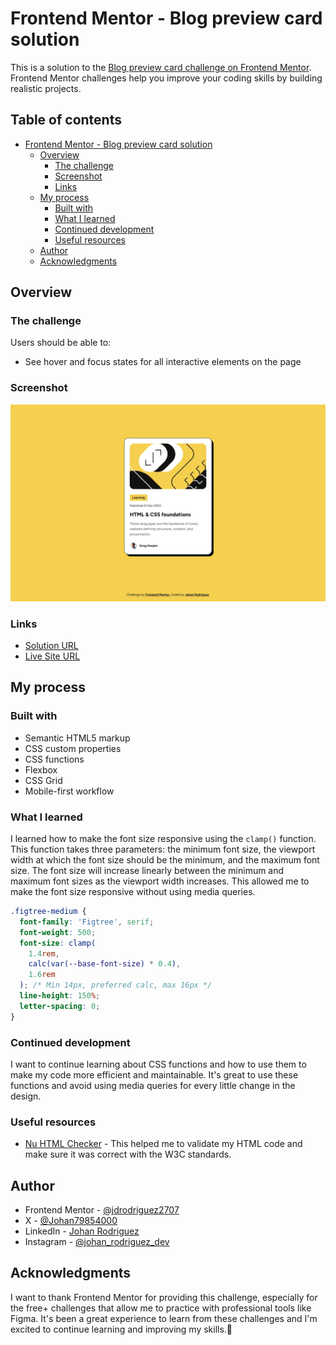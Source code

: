 # Frontend Mentor - Blog preview card solution

This is a solution to the [Blog preview card challenge on Frontend Mentor](https://www.frontendmentor.io/challenges/blog-preview-card-ckPaj01IcS). Frontend Mentor challenges help you improve your coding skills by building realistic projects.

## Table of contents

- [Frontend Mentor - Blog preview card solution](#frontend-mentor---blog-preview-card-solution)
  - [Overview](#overview)
    - [The challenge](#the-challenge)
    - [Screenshot](#screenshot)
    - [Links](#links)
  - [My process](#my-process)
    - [Built with](#built-with)
    - [What I learned](#what-i-learned)
    - [Continued development](#continued-development)
    - [Useful resources](#useful-resources)
  - [Author](#author)
  - [Acknowledgments](#acknowledgments)

## Overview

### The challenge

Users should be able to:

- See hover and focus states for all interactive elements on the page

### Screenshot

![Blog preview card screenshot](./assets/images/screenshot.jpeg)

### Links

- [Solution URL](https://www.frontendmentor.io/solutions/responsive-blog-preview-card-VagF2F79PC)
- [Live Site URL](https://jdrodriguez2707.github.io/blog-preview-card/)

## My process

### Built with

- Semantic HTML5 markup
- CSS custom properties
- CSS functions
- Flexbox
- CSS Grid
- Mobile-first workflow

### What I learned

I learned how to make the font size responsive using the `clamp()` function. This function takes three parameters: the minimum font size, the viewport width at which the font size should be the minimum, and the maximum font size. The font size will increase linearly between the minimum and maximum font sizes as the viewport width increases. This allowed me to make the font size responsive without using media queries.

```css
.figtree-medium {
  font-family: 'Figtree', serif;
  font-weight: 500;
  font-size: clamp(
    1.4rem,
    calc(var(--base-font-size) * 0.4),
    1.6rem
  ); /* Min 14px, preferred calc, max 16px */
  line-height: 150%;
  letter-spacing: 0;
}
```

### Continued development

I want to continue learning about CSS functions and how to use them to make my code more efficient and maintainable. It's great to use these functions and avoid using media queries for every little change in the design.

### Useful resources

- [Nu HTML Checker](https://validator.w3.org/nu/) - This helped me to validate my HTML code and make sure it was correct with the W3C standards.

## Author

- Frontend Mentor - [@jdrodriguez2707](https://www.frontendmentor.io/profile/jdrodriguez2707)
- X - [@Johan79854000](https://twitter.com/Johan79854000)
- LinkedIn - [Johan Rodriguez](https://www.linkedin.com/in/jdrodriguez2707/)
- Instagram - [@johan_rodriguez_dev](https://www.instagram.com/johan_rodriguez_dev)

## Acknowledgments

I want to thank Frontend Mentor for providing this challenge, especially for the free+ challenges that allow me to practice with professional tools like Figma. It's been a great experience to learn from these challenges and I'm excited to continue learning and improving my skills.🚀
